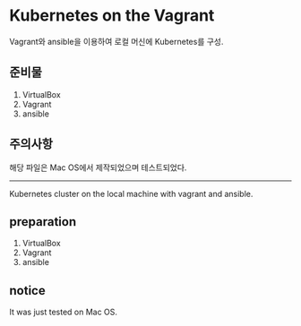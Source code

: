 Kubernetes on the Vagrant
===
Vagrant와 ansible을 이용하여 로컬 머신에 Kubernetes를 구성.  

## 준비물
1. VirtualBox
2. Vagrant
3. ansible

## 주의사항
해당 파일은 Mac OS에서 제작되었으며 테스트되었다.  
  
  

---
Kubernetes cluster on the local machine with vagrant and ansible.  

## preparation
1. VirtualBox
2. Vagrant
3. ansible

## notice
It was just tested on Mac OS.



